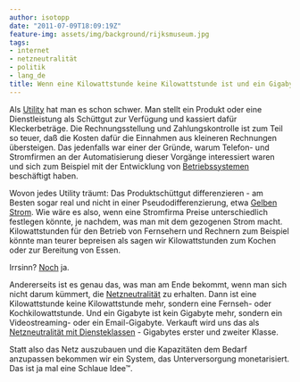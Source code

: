```yaml
---
author: isotopp
date: "2011-07-09T18:09:19Z"
feature-img: assets/img/background/rijksmuseum.jpg
tags:
- internet
- netzneutralität
- politik
- lang_de
title: Wenn eine Kilowattstunde keine Kilowattstunde ist und ein Gigabyte kein Gigabyte
---
```

Als [Utility](http://en.wikipedia.org/wiki/Public_utility) hat man es schon
schwer. Man stellt ein Produkt oder eine Dienstleistung als Schüttgut zur
Verfügung und kassiert dafür Kleckerbeträge. Die Rechnungsstellung und
Zahlungskontrolle ist zum Teil so teuer, daß die Kosten dafür die Einnahmen
aus kleineren Rechnungen übersteigen. Das jedenfalls war einer der Gründe,
warum Telefon- und Stromfirmen an der Automatisierung dieser Vorgänge
interessiert waren und sich zum Beispiel mit der Entwicklung von
[Betriebssystemen](http://en.wikipedia.org/wiki/Multics) beschäftigt haben.

Wovon jedes Utility träumt: Das Produktschüttgut differenzieren - am Besten
sogar real und nicht in einer Pseudodifferenzierung, etwa 
[Gelben Strom](http://de.wikipedia.org/wiki/Yello_Strom). Wie wäre es also, wenn
eine Stromfirma Preise unterschiedlich festlegen könnte, je nachdem, was man
mit dem gezogenen Strom macht. Kilowattstunden für den Betrieb von
Fernsehern und Rechnern zum Beispiel könnte man teurer bepreisen als sagen
wir Kilowattstunden zum Kochen oder zur Bereitung von Essen.

Irrsinn? [Noch](http://de.wikipedia.org/wiki/Intelligenter_Z%C3%A4hler) ja.

Andererseits ist es genau das, was man am Ende bekommt, wenn man sich nicht
darum kümmert, die
[Netzneutralität](http://de.wikipedia.org/wiki/Netzneutralit%C3%A4t) zu
erhalten. Dann ist eine Kilowattstunde keine Kilowattstunde mehr, sondern
eine Fernseh- oder Kochkilowattstunde. Und ein Gigabyte ist kein Gigabyte
mehr, sondern ein Videostreaming- oder ein Email-Gigabyte. Verkauft wird uns
das als 
[Netzneutralität mit Diensteklassen](http://www.heise.de/netze/meldung/Medienforum-Netzneutralitaet-mit-Diensteklassen-1265384.html) - 
Gigabytes erster und zweiter Klasse.

Statt also das Netz auszubauen und die Kapazitäten dem Bedarf anzupassen
bekommen wir ein System, das Unterversorgung monetarisiert. Das ist ja mal
eine Schlaue Idee™.
